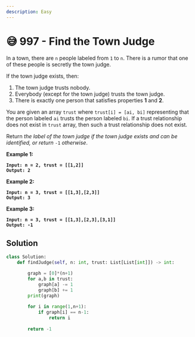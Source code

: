 ```yaml
---
description: Easy
---
```


# 😅 997 - Find the Town Judge

In a town, there are `n` people labeled from `1` to `n`. There is a rumor that one of these people is secretly the town judge.

If the town judge exists, then:

1. The town judge trusts nobody.
2. Everybody (except for the town judge) trusts the town judge.
3. There is exactly one person that satisfies properties **1** and **2**.

You are given an array `trust` where `trust[i] = [ai, bi]` representing that the person labeled `ai` trusts the person labeled `bi`. If a trust relationship does not exist in `trust` array, then such a trust relationship does not exist.

Return _the label of the town judge if the town judge exists and can be identified, or return_ `-1` _otherwise_.

&#x20;

**Example 1:**

<pre><code><strong>Input: n = 2, trust = [[1,2]]
</strong><strong>Output: 2
</strong></code></pre>

**Example 2:**

<pre><code><strong>Input: n = 3, trust = [[1,3],[2,3]]
</strong><strong>Output: 3
</strong></code></pre>

**Example 3:**

<pre><code><strong>Input: n = 3, trust = [[1,3],[2,3],[3,1]]
</strong><strong>Output: -1
</strong></code></pre>

## Solution

```python
class Solution:
    def findJudge(self, n: int, trust: List[List[int]]) -> int:

        graph = [0]*(n+1)
        for a,b in trust:
            graph[a] -= 1
            graph[b] += 1
        print(graph)
        
        for i in range(1,n+1):
            if graph[i] == n-1:
                return i
            
        return -1
```
